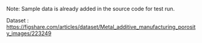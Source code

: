 Note: Sample data is already added in the source code for test run.

Dataset : https://figshare.com/articles/dataset/Metal_additive_manufacturing_porosity_images/223249